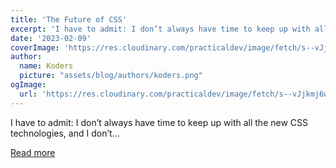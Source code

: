 ```yaml
---
title: 'The Future of CSS'
excerpt: 'I have to admit: I don’t always have time to keep up with all the new CSS technologies, and I don’t...'
date: '2023-02-09'
coverImage: 'https://res.cloudinary.com/practicaldev/image/fetch/s--vJjkmj6w--/c_imagga_scale,f_auto,fl_progressive,h_420,q_auto,w_1000/https://dev-to-uploads.s3.amazonaws.com/uploads/articles/ykty0vq7p2bs1ouqa943.jpg'
author:
  name: Koders
  picture: "assets/blog/authors/koders.png"
ogImage:
  url: 'https://res.cloudinary.com/practicaldev/image/fetch/s--vJjkmj6w--/c_imagga_scale,f_auto,fl_progressive,h_420,q_auto,w_1000/https://dev-to-uploads.s3.amazonaws.com/uploads/articles/ykty0vq7p2bs1ouqa943.jpg'
---
```


I have to admit: I don’t always have time to keep up with all the new CSS technologies, and I don’t...

[Read more](https://dev.to/codux/the-future-of-css-33kl)
